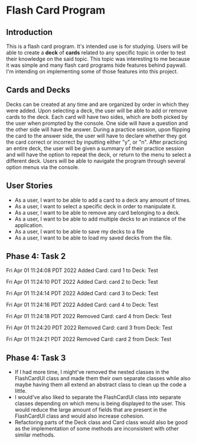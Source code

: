 # Flash Card Program

## Introduction
This is a flash card program. It's intended use is for studying.
Users will be able to create a **deck** of **cards** related 
to any specific topic in order to test their knowledge on the said topic.
This topic was interesting to me because it was simple and many flash card programs 
hide features behind paywall. I'm intending on implementing some of those features into this project.

## Cards and Decks
Decks can be created at any time and are organized by order in which they were added.
Upon selecting a deck, the user will be able to add or remove cards to the deck.
Each card will have two sides, which are both picked by the user when prompted 
by the console. One side will have a question and the other side will have the answer.
During a practice session, upon flipping the card to the answer side, the user will have to declare
whether they got the card correct or incorrect by inputting either "y", or "n". 
After practicing an entire deck, the user will be given a summary of their practice session
and will have the option to repeat the deck, or return to the menu to select a different deck.
Users will be able to navigate the program through several option menus via the console.

## User Stories
- As a user, I want to be able to add a card to a deck any amount of times.
- As a user, I want to select a specific deck in order to manipulate it.
- As a user, I want to be able to remove any card belonging to a deck.
- As a user, I want to be able to add multiple decks to an instance of the application.
- As a user, I want to be able to save my decks to a file
- As a user, I want to be able to load my saved decks from the file.


## Phase 4: Task 2
Fri Apr 01 11:24:08 PDT 2022
Added Card: card 1 to Deck: Test

Fri Apr 01 11:24:10 PDT 2022
Added Card: card 2 to Deck: Test

Fri Apr 01 11:24:14 PDT 2022
Added Card: card 3 to Deck: Test

Fri Apr 01 11:24:16 PDT 2022
Added Card: card 4 to Deck: Test

Fri Apr 01 11:24:18 PDT 2022
Removed Card: card 4 from Deck: Test

Fri Apr 01 11:24:20 PDT 2022
Removed Card: card 3 from Deck: Test

Fri Apr 01 11:24:21 PDT 2022
Removed Card: card 2 from Deck: Test



## Phase 4: Task 3
- If I had more time, I might've removed the nested classes in the FlashCardUI class and made them
their own separate classes while also maybe having them all extend an abstract class to clean up the code
a little.
- I would've also liked to separate the FlashCardUI class into separate
classes depending on which menu is being displayed to the user. This would reduce the large amount of fields that are
present in the FlashCardUI class and would also increase cohesion.
- Refactoring parts of the Deck class and Card class would also be good as the implementation of some methods are
inconsistent with other similar methods.

